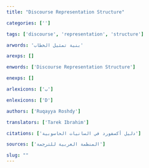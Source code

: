 ```yaml
---
title: "Discourse Representation Structure"

categories: ['']

tags: ['discourse', 'representation', 'structure']

arwords: 'بنية تمثيل الخطاب'

arexps: []

enwords: ['Discourse Representation Structure']

enexps: []

arlexicons: ['ب']

enlexicons: ['D']

authors: ['Ruqayya Roshdy']

translators: ['Tarek Ibrahim']

citations: ['دليل أكسفورد في السانيات الحاسوبية']

sources: ['المنظمة العربية للترجمة']

slug: ""
---
```

